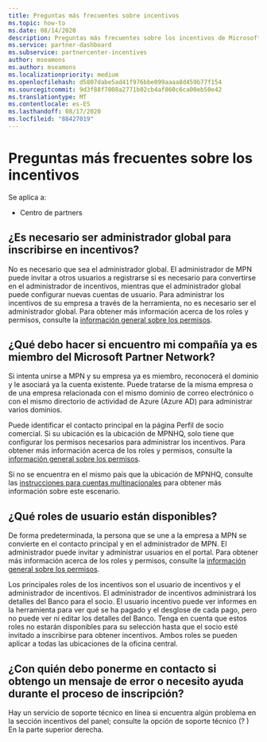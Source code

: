 ```yaml
---
title: Preguntas más frecuentes sobre incentivos
ms.topic: how-to
ms.date: 08/14/2020
description: Preguntas más frecuentes sobre los incentivos de Microsoft
ms.service: partner-dashboard
ms.subservice: partnercenter-incentives
author: mseamons
ms.author: mseamons
ms.localizationpriority: medium
ms.openlocfilehash: d5807dabe5ad41f976bbe099aaaa8d459b77f154
ms.sourcegitcommit: 9d3f88f7008a2771b02cb4af860c6ca00eb50e42
ms.translationtype: MT
ms.contentlocale: es-ES
ms.lasthandoff: 08/17/2020
ms.locfileid: "88427019"
---
```

# <a name="frequently-asked-questions-on-incentives"></a>Preguntas más frecuentes sobre los incentivos

Se aplica a:

- Centro de partners

## <a name="do-i-need-to-be-the-global-admin-to-enroll-in-incentives"></a>¿Es necesario ser administrador global para inscribirse en incentivos?

No es necesario que sea el administrador global. El administrador de MPN puede invitar a otros usuarios a registrarse si es necesario para convertirse en el administrador de incentivos, mientras que el administrador global puede configurar nuevas cuentas de usuario. Para administrar los incentivos de su empresa a través de la herramienta, no es necesario ser el administrador global. Para obtener más información acerca de los roles y permisos, consulte la [información general sobre los permisos](permissions-overview.md).

## <a name="what-do-i-need-to-do-if-i-find-my-company-is-already-a-member-of-the-microsoft-partner-network"></a>¿Qué debo hacer si encuentro mi compañía ya es miembro del Microsoft Partner Network?

Si intenta unirse a MPN y su empresa ya es miembro, reconocerá el dominio y le asociará ya la cuenta existente. Puede tratarse de la misma empresa o de una empresa relacionada con el mismo dominio de correo electrónico o con el mismo directorio de actividad de Azure (Azure AD) para administrar varios dominios.

Puede identificar el contacto principal en la página Perfil de socio comercial. Si su ubicación es la ubicación de MPNHQ, solo tiene que configurar los permisos necesarios para administrar los incentivos. Para obtener más información acerca de los roles y permisos, consulte la [información general sobre los permisos](permissions-overview.md).

Si no se encuentra en el mismo país que la ubicación de MPNHQ, consulte las [instrucciones para cuentas multinacionales](https://support.microsoft.com/help/4515619/special-considerations-for-multi-national-partners-joining-the-microso) para obtener más información sobre este escenario.

## <a name="what-user-roles-are-available"></a>¿Qué roles de usuario están disponibles?

De forma predeterminada, la persona que se une a la empresa a MPN se convierte en el contacto principal y en el administrador de MPN. El administrador puede invitar y administrar usuarios en el portal. Para obtener más información acerca de los roles y permisos, consulte la [información general sobre los permisos](permissions-overview.md).

Los principales roles de los incentivos son el usuario de incentivos y el administrador de incentivos. El administrador de incentivos administrará los detalles del Banco para el socio. El usuario incentivo puede ver informes en la herramienta para ver qué se ha pagado y el desglose de cada pago, pero no puede ver ni editar los detalles del Banco. Tenga en cuenta que estos roles no estarán disponibles para su selección hasta que el socio esté invitado a inscribirse para obtener incentivos. Ambos roles se pueden aplicar a todas las ubicaciones de la oficina central.

## <a name="who-should-i-contact-if-i-get-an-error-message-or-need-help-during-the-enrollment-process"></a>¿Con quién debo ponerme en contacto si obtengo un mensaje de error o necesito ayuda durante el proceso de inscripción?

Hay un servicio de soporte técnico en línea si encuentra algún problema en la sección incentivos del panel; consulte la opción de soporte técnico (? ) En la parte superior derecha.
